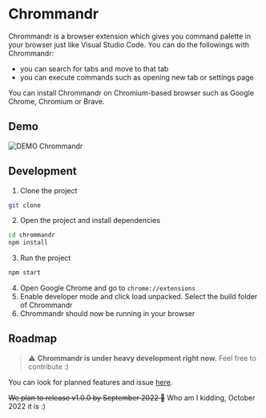 # Chrommandr

Chrommandr is a browser extension which gives you command palette in your browser just like Visual Studio Code. You can do the followings with Chrommandr:

- you can search for tabs and move to that tab
- you can execute commands such as opening new tab or settings page

You can install Chrommandr on Chromium-based browser such as Google Chrome, Chromium or Brave.

## Demo

![DEMO Chrommandr](https://user-images.githubusercontent.com/30659198/185647428-441b160f-c894-46da-bb58-73e713a569d2.gif)

## Development

1. Clone the project

```bash
git clone
```

2. Open the project and install dependencies

```bash
cd chrommandr
npm install
```

3. Run the project

```bash
npm start
```

4. Open Google Chrome and go to `chrome://extensions`
5. Enable developer mode and click load unpacked. Select the build folder of Chrommandr
6. Chrommandr should now be running in your browser

## Roadmap

> :warning: **Chrommandr is under heavy development right now.** Feel free to contribute :)

You can look for planned features and issue [here](https://github.com/users/ddsuhaimi/projects/1).

~~We plan to release v1.0.0 by September 2022 :pray:~~ Who am I kidding, October 2022 it is :)
